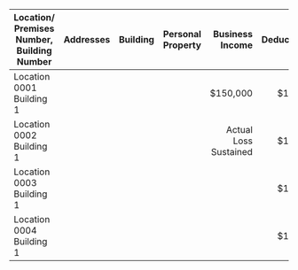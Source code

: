 | Location/ Premises Number, Building Number | Addresses | Building | Personal Property | Business Income | Deductible | Valuation |
|--------------------------------------------|-----------|---------:| -----------------:| ---------------:| ----------:| ---------:|
| Location 0001 Building 1 |  |  |  | $150,000 | $1,000 |  |
| Location 0002 Building 1 |  |  |  | Actual Loss Sustained | $1,000 |  |
| Location 0003 Building 1 |  |  |  |  | $1,000 |  |
| Location 0004 Building 1 |  |  |  |  | $1,000 |  |
